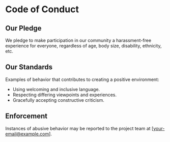 # Code of Conduct
## Our Pledge
We pledge to make participation in our community a harassment-free experience for everyone, regardless of age, body size, disability, ethnicity, etc.

## Our Standards
Examples of behavior that contributes to creating a positive environment:
- Using welcoming and inclusive language.
- Respecting differing viewpoints and experiences.
- Gracefully accepting constructive criticism.

## Enforcement
Instances of abusive behavior may be reported to the project team at [your-email@example.com].
